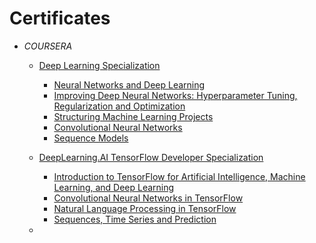 # Certificates

* *COURSERA*
	* [Deep Learning Specialization](https://www.coursera.org/account/accomplishments/specialization/certificate/NH3EJJU3YKWK)
		* [Neural Networks and Deep Learning](https://www.coursera.org/account/accomplishments/certificate/3WZDEZA64HK9)
		* [Improving Deep Neural Networks: Hyperparameter Tuning, Regularization and Optimization](https://www.coursera.org/account/accomplishments/certificate/Q5KE2TPYT738)
		* [Structuring Machine Learning Projects](https://www.coursera.org/account/accomplishments/certificate/YUASGLWSDX7B)
		* [Convolutional Neural Networks](https://www.coursera.org/account/accomplishments/certificate/9MYT374GY7PR)
		* [Sequence Models](https://www.coursera.org/account/accomplishments/certificate/4YPC8TCP7SU7)
	
	* [DeepLearning.AI TensorFlow Developer Specialization](https://www.coursera.org/account/accomplishments/specialization/certificate/KPNJB4KMVYYY)
		* [Introduction to TensorFlow for Artificial Intelligence, Machine Learning, and Deep Learning](https://www.coursera.org/account/accomplishments/certificate/SQFMWEYG6VKC)
		* [Convolutional Neural Networks in TensorFlow](https://www.coursera.org/account/accomplishments/certificate/K4PDC7KNCZ8B)
		* [Natural Language Processing in TensorFlow](https://www.coursera.org/account/accomplishments/certificate/43FQWLAUMWRL)
		* [Sequences, Time Series and Prediction](https://www.coursera.org/account/accomplishments/certificate/YVBXRNQGFJP9)
	
	*
	

 
